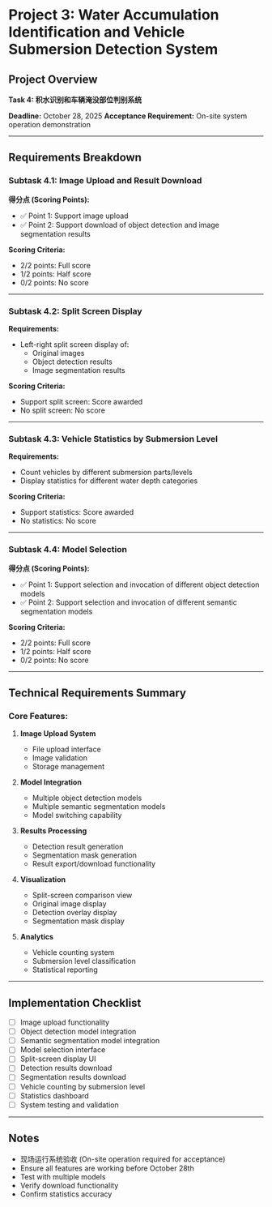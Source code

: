 # Project 3: Water Accumulation Identification and Vehicle Submersion Detection System

## Project Overview
**Task 4: 积水识别和车辆淹没部位判别系统**

**Deadline:** October 28, 2025
**Acceptance Requirement:** On-site system operation demonstration

---

## Requirements Breakdown

### Subtask 4.1: Image Upload and Result Download
**得分点 (Scoring Points):**
- ✅ Point 1: Support image upload
- ✅ Point 2: Support download of object detection and image segmentation results

**Scoring Criteria:**
- 2/2 points: Full score
- 1/2 points: Half score
- 0/2 points: No score

---

### Subtask 4.2: Split Screen Display
**Requirements:**
- Left-right split screen display of:
  - Original images
  - Object detection results
  - Image segmentation results

**Scoring Criteria:**
- Support split screen: Score awarded
- No split screen: No score

---

### Subtask 4.3: Vehicle Statistics by Submersion Level
**Requirements:**
- Count vehicles by different submersion parts/levels
- Display statistics for different water depth categories

**Scoring Criteria:**
- Support statistics: Score awarded
- No statistics: No score

---

### Subtask 4.4: Model Selection
**得分点 (Scoring Points):**
- ✅ Point 1: Support selection and invocation of different object detection models
- ✅ Point 2: Support selection and invocation of different semantic segmentation models

**Scoring Criteria:**
- 2/2 points: Full score
- 1/2 points: Half score
- 0/2 points: No score

---

## Technical Requirements Summary

### Core Features:
1. **Image Upload System**
   - File upload interface
   - Image validation
   - Storage management

2. **Model Integration**
   - Multiple object detection models
   - Multiple semantic segmentation models
   - Model switching capability

3. **Results Processing**
   - Detection result generation
   - Segmentation mask generation
   - Result export/download functionality

4. **Visualization**
   - Split-screen comparison view
   - Original image display
   - Detection overlay display
   - Segmentation mask display

5. **Analytics**
   - Vehicle counting system
   - Submersion level classification
   - Statistical reporting

---

## Implementation Checklist

- [ ] Image upload functionality
- [ ] Object detection model integration
- [ ] Semantic segmentation model integration
- [ ] Model selection interface
- [ ] Split-screen display UI
- [ ] Detection results download
- [ ] Segmentation results download
- [ ] Vehicle counting by submersion level
- [ ] Statistics dashboard
- [ ] System testing and validation

---

## Notes
- 现场运行系统验收 (On-site operation required for acceptance)
- Ensure all features are working before October 28th
- Test with multiple models
- Verify download functionality
- Confirm statistics accuracy
